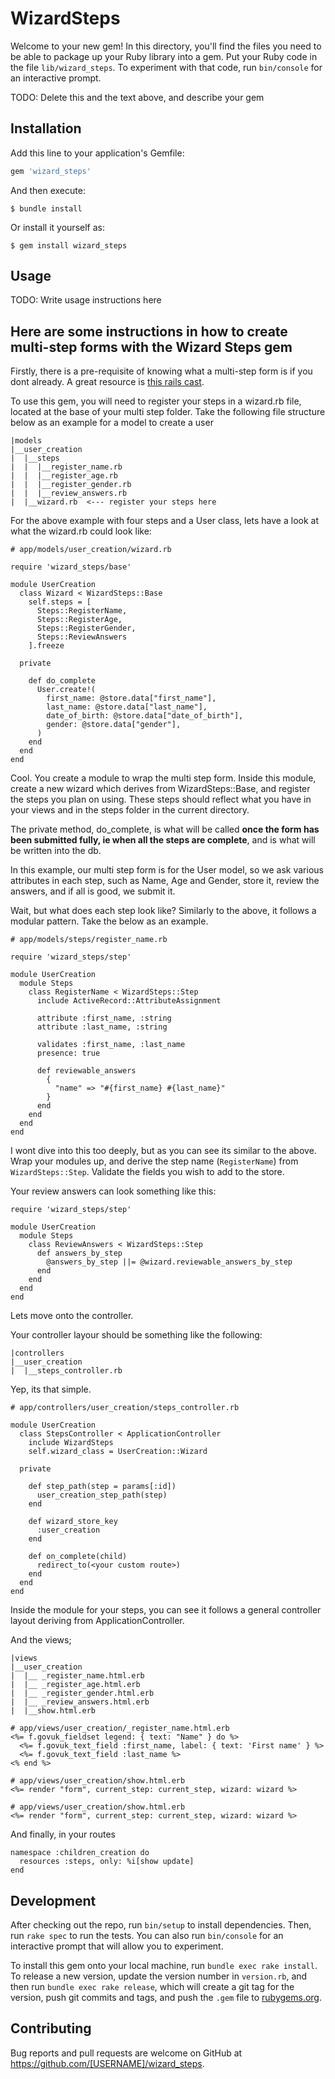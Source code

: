 # WizardSteps

Welcome to your new gem! In this directory, you'll find the files you need to be able to package up your Ruby library into a gem. Put your Ruby code in the file `lib/wizard_steps`. To experiment with that code, run `bin/console` for an interactive prompt.

TODO: Delete this and the text above, and describe your gem

## Installation

Add this line to your application's Gemfile:

```ruby
gem 'wizard_steps'
```

And then execute:

    $ bundle install

Or install it yourself as:

    $ gem install wizard_steps

## Usage

TODO: Write usage instructions here

## Here are some instructions in how to create multi-step forms with the Wizard Steps gem

Firstly, there is a pre-requisite of knowing what a multi-step form is if you dont already. A great resource is [this rails cast](http://railscasts.com/episodes/217-multistep-forms).

To use this gem, you will need to register your steps in a wizard.rb file, located at the base of your multi step folder. Take the following file structure below as an example for a model to create a user

```
|models
|__user_creation
|  |__steps
|  |  |__register_name.rb
|  |  |__register_age.rb
|  |  |__register_gender.rb
|  |  |__review_answers.rb
|  |__wizard.rb  <--- register your steps here
```
For the above example with four steps and a User class, lets have a look at what the wizard.rb could look like:

```
# app/models/user_creation/wizard.rb

require 'wizard_steps/base'

module UserCreation
  class Wizard < WizardSteps::Base
    self.steps = [
      Steps::RegisterName,
      Steps::RegisterAge,
      Steps::RegisterGender,
      Steps::ReviewAnswers
    ].freeze

  private

    def do_complete
      User.create!(
        first_name: @store.data["first_name"],
        last_name: @store.data["last_name"],
        date_of_birth: @store.data["date_of_birth"],
        gender: @store.data["gender"],
      )
    end
  end
end
```

Cool. You create a module to wrap the multi step form. Inside this module, create a new wizard which derives from WizardSteps::Base, and register the steps you plan on using. These steps should reflect what you have in your views and in the steps folder in the current directory.

The private method, do_complete, is what will be called **once the form has been submitted fully, ie when all the steps are complete**, and is what will be written into the db.

In this example, our multi step form is for the User model, so we ask various attributes in each step, such as Name, Age and Gender, store it, review the answers, and if all is good, we submit it.

Wait, but what does each step look like? Similarly to the above, it follows a modular pattern. Take the below as an example.

```
# app/models/steps/register_name.rb

require 'wizard_steps/step'

module UserCreation
  module Steps
    class RegisterName < WizardSteps::Step
      include ActiveRecord::AttributeAssignment

      attribute :first_name, :string
      attribute :last_name, :string

      validates :first_name, :last_name
      presence: true

      def reviewable_answers
        {
          "name" => "#{first_name} #{last_name}"
        }
      end
    end
  end
end
```

I wont dive into this too deeply, but as you can see its similar to the above. Wrap your modules up, and derive the step name (`RegisterName`) from `WizardSteps::Step`. Validate the fields you wish to add to the store.

Your review answers can look something like this:

```
require 'wizard_steps/step'

module UserCreation
  module Steps
    class ReviewAnswers < WizardSteps::Step
      def answers_by_step
        @answers_by_step ||= @wizard.reviewable_answers_by_step
      end
    end
  end
end

```

Lets move onto the controller.

Your controller layour should be something like the following:

```
|controllers
|__user_creation
|  |__steps_controller.rb
```

Yep, its that simple.

```
# app/controllers/user_creation/steps_controller.rb

module UserCreation
  class StepsController < ApplicationController
    include WizardSteps
    self.wizard_class = UserCreation::Wizard

  private

    def step_path(step = params[:id])
      user_creation_step_path(step)
    end

    def wizard_store_key
      :user_creation
    end

    def on_complete(child)
      redirect_to(<your custom route>)
    end
  end
end
```

Inside the module for your steps, you can see it follows a general controller layout deriving from ApplicationController.

And the views;

```
|views
|__user_creation
|  |__ _register_name.html.erb
|  |__ _register_age.html.erb
|  |__ _register_gender.html.erb
|  |__ _review_answers.html.erb
|  |__show.html.erb
```

```
# app/views/user_creation/_register_name.html.erb
<%= f.govuk_fieldset legend: { text: "Name" } do %>
  <%= f.govuk_text_field :first_name, label: { text: 'First name' } %>
  <%= f.govuk_text_field :last_name %>
<% end %>
```

```
# app/views/user_creation/show.html.erb
<%= render "form", current_step: current_step, wizard: wizard %>
```

```
# app/views/user_creation/show.html.erb
<%= render "form", current_step: current_step, wizard: wizard %>
```

And finally, in your routes

```
namespace :children_creation do
  resources :steps, only: %i[show update]
end
```

## Development

After checking out the repo, run `bin/setup` to install dependencies. Then, run `rake spec` to run the tests. You can also run `bin/console` for an interactive prompt that will allow you to experiment.

To install this gem onto your local machine, run `bundle exec rake install`. To release a new version, update the version number in `version.rb`, and then run `bundle exec rake release`, which will create a git tag for the version, push git commits and tags, and push the `.gem` file to [rubygems.org](https://rubygems.org).

## Contributing

Bug reports and pull requests are welcome on GitHub at https://github.com/[USERNAME]/wizard_steps.

